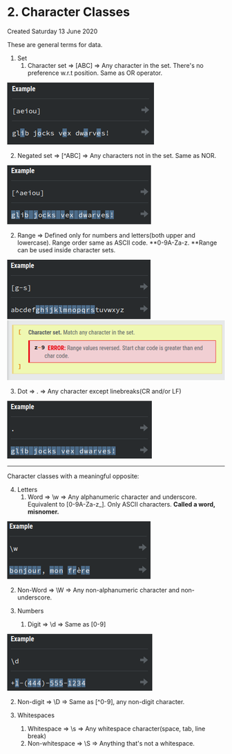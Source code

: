 # 2. Character Classes
Created Saturday 13 June 2020

These are general terms for data.

1. Set
	1. Character set ⇒ [ABC] ⇒ Any character in the set. There's no preference w.r.t position. Same as OR operator.

![](./2._Character_Classes/pasted_image.png)

2. Negated set ⇒ [^ABC] ⇒ Any characters not in the set. Same as NOR.

![](./2._Character_Classes/pasted_image001.png)

2. Range ⇒ Defined only for numbers and letters(both upper and lowercase). Range order same as ASCII code. **0-9A-Za-z. **Range can be used inside character sets.

![](./2._Character_Classes/pasted_image002.png)
![](./2._Character_Classes/pasted_image003.png)

3. Dot ⇒ . ⇒ Any character except linebreaks(CR and/or LF)

![](./2._Character_Classes/pasted_image004.png)

*****

Character classes with a meaningful opposite:

4. Letters
	1. Word ⇒ \w ⇒ Any alphanumeric character and underscore. Equivalent to [0-9A-Za-z_]. Only ASCII characters. **Called a word, misnomer.**

![](./2._Character_Classes/pasted_image005.png)

2. Non-Word ⇒ \W ⇒ Any non-alphanumeric character and non-underscore.


5. Numbers
	1. Digit ⇒ \d ⇒ Same as [0-9]

![](./2._Character_Classes/pasted_image006.png)

2. Non-digit ⇒ \D ⇒ Same as [^0-9], any non-digit character.


6. Whitespaces
	1. Whitespace ⇒ \s ⇒ Any whitespace character(space, tab, line break)
	2. Non-whitespace ⇒ \S ⇒ Anything that's not a whitespace.



